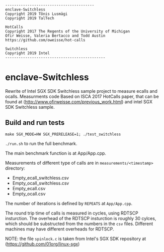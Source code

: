 ```
----------------------------------------
enclave-Switchless
Copyright 2019 Tõnis Lusmägi
Copyright 2019 TalTech

HotCalls
Copyright 2017 The Regents of the University of Michigan
Ofir Weisse, Valeria Bertacco and Todd Austin
https://github.com/oweisse/hot-calls

Switchless
Copyright 2019 Intel
---------------------------------------------
```
# enclave-Switchless

Rewrite of Intel SGX SDK Switchless sample project to measure ecalls and ocalls.
Measurments code Based on ISCA 2017 HotCalls paper, that can be found at (http://www.ofirweisse.com/previous_work.html) and intel SGX SDK Switchless sample.

## Build and run tests
`make SGX_MODE=HW SGX_PRERELEASE=1; ./test_switchless`

`./run.sh` to run the full benchmark.

The main benchmark function is at App/App.cpp.

Measurements of different type of calls are in `measurements/<timestamp>` directory:

- Empty_ecall_switchless.csv
- Empty_ocall_switchless.csv
- Empty_ecall.csv
- Empty_ocall.csv

The number of iterations is defined by `REPEATS` at `App/App.cpp`.

The round trip time of calls is measured in cycles, using RDTSCP insturction. The overhead of the RDTSCP insturction is roughly 30 cylces, which should be substructed from the numbers in the `csv` files. Different machines may have different overheads for RDTSCP.  

NOTE: the file `spinlock.c` is taken from Intel's SGX SDK repository at (https://github.com/01org/linux-sgx)
